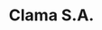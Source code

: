 ---
title: "Clama S.A."
url: /ciudad-autonoma-de-buenos-aires/clama-s-a-avenida-san-martin/
shop: Autohaus
---